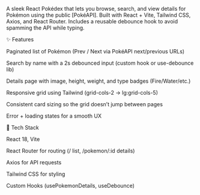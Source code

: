 A sleek React Pokédex that lets you browse, search, and view details for Pokémon using the public [PokéAPI]. Built with React + Vite, Tailwind CSS, Axios, and React Router. Includes a reusable debounce hook to avoid spamming the API while typing.

✨ Features

Paginated list of Pokémon (Prev / Next via PokéAPI next/previous URLs)

Search by name with a 2s debounced input (custom hook or use-debounce lib)

Details page with image, height, weight, and type badges (Fire/Water/etc.)

Responsive grid using Tailwind (grid-cols-2 → lg:grid-cols-5)

Consistent card sizing so the grid doesn’t jump between pages

Error + loading states for a smooth UX

🧱 Tech Stack

React 18, Vite

React Router for routing (/ list, /pokemon/:id details)

Axios for API requests

Tailwind CSS for styling

Custom Hooks (usePokemonDetails, useDebounce)
